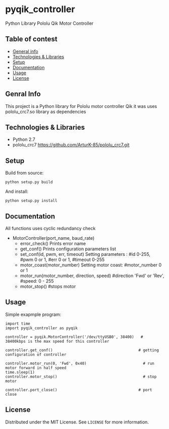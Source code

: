 # pyqik_controller
Python Library Pololu Qik Motor Controller

## Table of contest
* [General info](#general-info)
* [Technologies & Libraries](#technologies&libraries)
* [Setup](#setup)
* [Documentation](#documentation)
* [Usage](#usage)
* [License](#license)

## Genral Info
This project is a Python library for Pololu motor controller Qik it was uses pololu_crc7.so library as dependencies

## Technologies & Libraries
* Python 2.7
* pololu_crc7 
https://github.com/ArturK-85/pololu_crc7.git

## Setup

Build from source:
```
python setup.py build
```
And install:
```
python setup.py install
```

## Documentation
All functions uses cyclic redundancy check

* MotorController(port_name, baud_rate)
  * error_check()  Prints error name
  * get_conf()  Prints configuration parameters list
  * set_conf(id, pwm, err, timeout)  Setting parameters : #id 0-255, #pwm 0 or 1, #err 0 or 1, #timeout 0-255
  * motor_coast(motor_number)  Setting motor coast: #motor_number 0 or 1
  * motor_run(motor_number, direction, speed) #direction 'Fwd' or 'Rev', #speed: 0 - 255
  * motor_stop() #stops motor
  
## Usage
Simple exapmple program:
```
import time
import pyqik_controller as pyqik

controller = pyqik.MotorController('/dev/ttyUSB0', 38400)   # 38400kbps is the max speed for this controller

controller.get_conf()                                      # getting configuration of controller              

controller.motor_run(0, 'Fwd', 0x40)                         # run motor forward in half speed
time.sleep(1)
controller.motor_stop()                                      # stop motor

controller.port_close()                                    # port close
```

## License
Distributed under the MIT License. See `LICENSE` for more information.

